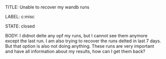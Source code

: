 TITLE:
Unable to recover my wandb runs

LABEL:
c:misc

STATE:
closed

BODY:
I didnot delte any opf my runs, but I cannot see them anymore except the last run. I am also trying to recover the runs delted in last 7 days. But that option is also not doing anything. 
These runs are very important and have all information about my results, how can I get them back?

